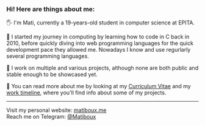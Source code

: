 ### Hi! Here are things about me:

🖐 I'm Mati, currently a 19-years-old student in computer science at EPITA.

💾 I started my journey in computing by learning how to code in C back in 2010,
before quickly diving into web programming languages for the quick development pace they allowed me.
Nowadays I know and use regurlarly several programming languages.

🧰 I work on multiple and various projects, although none are both public and stable enough to be showcased yet.

👤 You can read more about me by looking at my [Curriculum Vitae](https://matiboux.me/cv) and my [work timeline](https://matiboux.me/timeline),
where you'll find info about some of my projects.

---

Visit my personal website: [matiboux.me](https://matiboux.me/)  
Reach me on Telegram: [@Matiboux](https://t.me/Matiboux)
